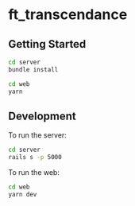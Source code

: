 # ft_transcendance

## Getting Started

```sh
cd server
bundle install
```

```sh
cd web
yarn
```

## Development

To run the server:

```sh
cd server
rails s -p 5000

```

To run the web:

```sh
cd web
yarn dev
```
